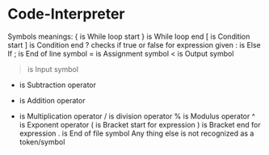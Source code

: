 # Code-Interpreter

Symbols meanings:
{ is While loop start
} is While loop end
[ is Condition start
] is Condition end
? checks if true or false for expression given
: is Else If
; is End of line symbol
= is Assignment symbol
< is Output symbol
> is Input symbol
- is Subtraction operator
+ is Addition operator
* is Multiplication operator
/ is division operator
% is Modulus operator
^ is Exponent operator
( is Bracket start for expression
) is Bracket end for expression
. is End of file symbol
Any thing else is not recognized as a token/symbol
